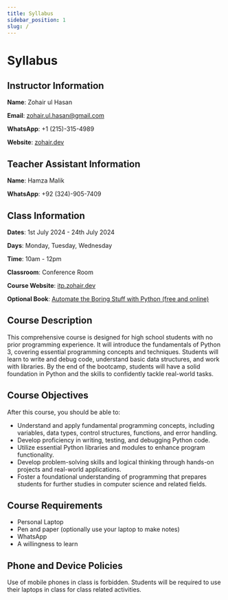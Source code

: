 ```yaml
---
title: Syllabus
sidebar_position: 1
slug: /
---
```


# Syllabus

## Instructor Information

**Name**: Zohair ul Hasan

**Email**: zohair.ul.hasan@gmail.com

**WhatsApp**: +1 (215)-315-4989

**Website**: [zohair.dev](https://zohair.dev/)

## Teacher Assistant Information

**Name**: Hamza Malik

**WhatsApp**: +92 (324)-905-7409

## Class Information

**Dates**: 1st July 2024 - 24th July 2024

**Days**: Monday, Tuesday, Wednesday

**Time**: 10am - 12pm

**Classroom**: Conference Room

**Course Website**: [itp.zohair.dev](https://itp.zohair.dev/)

**Optional Book**: [Automate the Boring Stuff with Python (free and online)](https://automatetheboringstuff.com/)

## Course Description

This comprehensive course is designed for high school students with no prior programming experience. It will introduce the fundamentals of Python 3, covering essential programming concepts and techniques. Students will learn to write and debug code, understand basic data structures, and work with libraries. By the end of the bootcamp, students will have a solid foundation in Python and the skills to confidently tackle real-world tasks.

## Course Objectives

After this course, you should be able to:

- Understand and apply fundamental programming concepts, including variables, data types, control structures, functions, and error handling.
- Develop proficiency in writing, testing, and debugging Python code.
- Utilize essential Python libraries and modules to enhance program functionality.
- Develop problem-solving skills and logical thinking through hands-on projects and real-world applications.
- Foster a foundational understanding of programming that prepares students for further studies in computer science and related fields.

## Course Requirements

- Personal Laptop
- Pen and paper (optionally use your laptop to make notes)
- WhatsApp
- A willingness to learn

## Phone and Device Policies

Use of mobile phones in class is forbidden. Students will be required to use their laptops in class for class related activities.